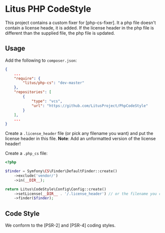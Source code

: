 # Litus PHP CodeStyle

This project contains a custom fixer for [php-cs-fixer]. It a php file doesn't contain a license heade, it is added. If the license header in the php file is different than the supplied file, the php file is updated.

## Usage

Add the following to `composer.json`:

```json
{
    ...
    "require": {
        "litus/php-cs": "dev-master"
    },
    "repositories": [
        {
            "type": "vcs",
            "url": "https://github.com/LitusProject/PhpCodeStyle"
        }
    ],
    ...
}
```

Create a `.license_header` file (or pick any filename you want) and put the license header in this file.
__Note__: Add an unformatted version of the license header!

Create a `.php_cs` file:

```php
<?php

$finder = Symfony\CS\Finder\DefaultFinder::create()
    ->exclude('vendor/')
    ->in(__DIR__);

return Litus\CodeStyle\Config\Config::create()
    ->setLicense(__DIR__ . '/.license_header') // or the filename you chose
    ->finder($finder);
```

## Code Style

We conform to the [PSR-2] and [PSR-4] coding styles.
